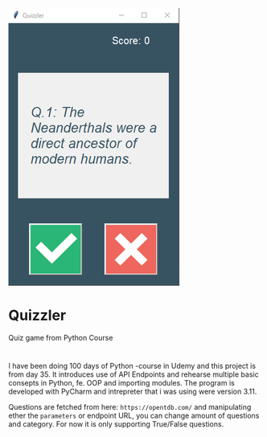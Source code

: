 ![quizzler](https://github.com/MiikaViini/quizzler/blob/master/quizzler.png?raw=true)

# Quizzler
Quiz game from Python Course
#

I have been doing 100 days of Python -course in Udemy and this project is from day 35.
It introduces use of API Endpoints and rehearse multiple basic consepts in Python, fe. OOP and importing modules.
The program is developed with PyCharm and intrepreter that i was using were version 3.11.

Questions are fetched from here: 
`https://opentdb.com/` and manipulating ether the `parameters` or endpoint URL, you
can change amount of questions and category.
For now it is only supporting True/False questions.
